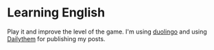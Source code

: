 # Learning English

  Play it and improve the level of the game.
  I'm using [duolingo][] and using [Dailythem][] for publishing my posts.

[duolingo]: https://www.duolingo.com/
[dailythem]: http://www.dailythem.es/
